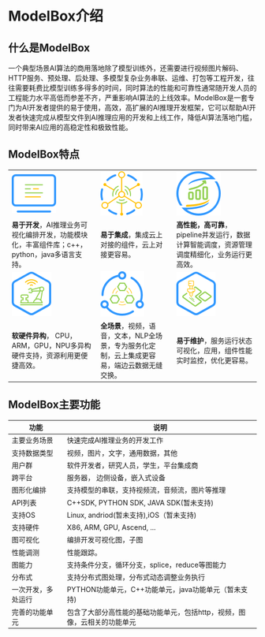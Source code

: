 # ModelBox介绍
## 什么是ModelBox

一个典型场景AI算法的商用落地除了模型训练外，还需要进行视频图片解码、HTTP服务、预处理、后处理、多模型复杂业务串联、运维、打包等工程开发，往往需要耗费比模型训练多得多的时间，同时算法的性能和可靠性通常随开发人员的工程能力水平高低而参差不齐，严重影响AI算法的上线效率。ModelBox是一套专门为AI开发者提供的易于使用，高效，高扩展的AI推理开发框架，它可以帮助AI开发者快速完成从模型文件到AI推理应用的开发和上线工作，降低AI算法落地门槛，同时带来AI应用的高稳定性和极致性能。

## ModelBox特点

||||
|--|--|--|
| ![indifference](assets/images/figure/flow/indifference.png) |![extend](assets/images/figure/flow/extend.png) | ![reliable](assets/images/figure/flow/reliable.png)|
|**易于开发**，AI推理业务可视化编排开发，功能模块化，丰富组件库；c++，python，java多语言支持。|**易于集成**，集成云上对接的组件，云上对接更容易。 |**高性能，高可靠**，pipeline并发运行，数据计算智能调度，资源管理调度精细化，业务运行更高效。 |
|![standard](assets/images/figure/flow/standard.png)|![integrated](assets/images/figure/flow/integrated.png)|![flow](assets/images/figure/flow/flow.png)|
|**软硬件异构**， CPU，ARM，GPU，NPU多异构硬件支持，资源利用更便捷高效。|**全场景**，视频，语音，文本，NLP全场景，专为服务化定制，云上集成更容易，端边云数据无缝交换。|**易于维护**，服务运行状态可视化，应用，组件性能实时监控，优化更容易。|

## ModelBox主要功能

| 功能              |      说明                                                     |
| ------------------ | --------------------------------------------------------    |
| 主要业务场景       | 快速完成AI推理业务的开发工作                                   |
| 支持数据类型       | 视频，图片，文字，通用数据，其他                                |
| 用户群             | 软件开发者，研究人员，学生，平台集成商                         |
| 跨平台             | 服务器， 边侧设备，嵌入式设备                                  |
| 图形化编排         | 支持模型的串联，支持视频流，音频流，图片等推理                   |
| API列表            | C++SDK, PYTHON SDK, JAVA SDK(暂未支持)                       |
| 支持OS             | Linux, andriod(暂未支持),iOS（暂未支持)                       |
| 支持硬件           | X86, ARM, GPU, Ascend, ...                                      |
| 图可视化           | 编排开发可视化图，子图                                        |
| 性能调测           | 性能跟踪。                                                   |
| 图能力            |支持条件分支，循环分支，splice，reduce等图能力                   |
| 分布式             | 支持分布式图处理，分布式动态调整业务执行                       |
| 一次开发，多处运行  | PYTHON功能单元，C++功能单元，java功能单元（暂未支持)                 |
| 完善的功能单元        | 包含了大部分高性能的基础功能单元，包括http，视频，图像，云相关的功能单元|
